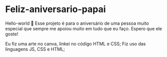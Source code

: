 # Feliz-aniversario-papai
Hello-world 👋
Esse projeto é para o aniversário de uma pessoa muito especial que sempre me apoiou muito em tudo que eu faço.
Espero que ele goste!

Eu fiz uma arte no canva, linkei no código HTML e CSS;
Fiz uso das linguagens JS, CSS e HTML;
